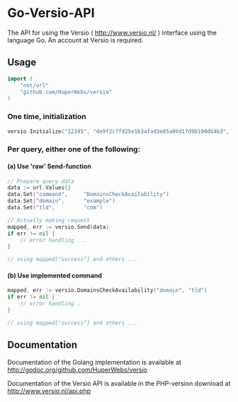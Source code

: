 Go-Versio-API
=============

The API for using the Versio ( http://www.versio.nl/ ) interface using the language Go. An account at Versio is required. 

Usage
-------------
    
```go
import (
    "net/url"
    "github.com/HuperWebs/versio"
)
```

### One time, initialization
```go
versio.Initialize("12345", "de9f2c7fd25e1b3afad3e85a0bd17d9b100db4b3", false)
```

### Per query, either one of the following:
#### (a) Use 'raw' Send-function
```go
// Prepare query data
data := url.Values{}
data.Set("command",	    "DomainsCheckAvailability")
data.Set("domain", 	    "example")
data.Set("tld",	        "com")

// Actually making request
mapped, err := versio.Send(data)
if err != nil {
	// error handling ...
}

// using mapped["success"] and others ...
```

#### (b) Use implemented command
```go
mapped, err := versio.DomainsCheckAvailability("domain", "tld")
if err != nil { 
	// error handling .
}

// using mapped["success"] and others ...
```

Documentation
-------------
Documentation of the Golang implementation is available at http://godoc.org/github.com/HuperWebs/versio

Documentation of the Versio API is available in the PHP-version download at http://www.versio.nl/api.php
